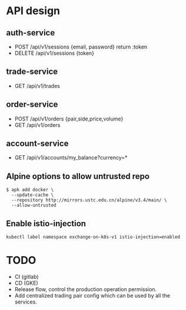 # API design

## auth-service
- POST /api/v1/sessions {email, password} return :token
- DELETE /api/v1/sessions {token}

## trade-service
- GET /api/v1/trades

## order-service
- POST /api/v1/orders {pair,side,price,volume}
- GET /api/v1/orders

## account-service
- GET /api/v1/accounts/my_balance?currency=*

## Alpine options to allow untrusted repo

```
$ apk add docker \
  --update-cache \
  --repository http://mirrors.ustc.edu.cn/alpine/v3.4/main/ \
  --allow-untrusted
```

## Enable istio-injection

```
kubectl label namespace exchange-on-k8s-v1 istio-injection=enabled
```

# TODO

- CI (gitlab)
- CD (GKE)
- Release flow, control the production operation permission.
- Add centralized trading pair config which can be used by all the services.

